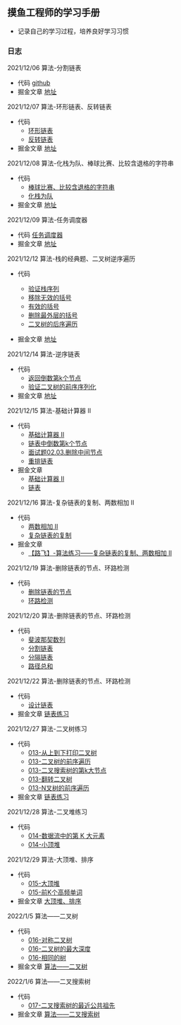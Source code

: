 ## 摸鱼工程师的学习手册
 - 记录自己的学习过程，培养良好学习习惯


### 日志
2021/12/06 算法-分割链表
  - 代码 [github](https://github.com/alienRidingCat/Study-code/blob/main/%E7%AE%97%E6%B3%95/001/001.js)
  - 掘金文章 [地址](https://juejin.cn/post/7038631690540957733)

2021/12/07 算法-环形链表、反转链表
  - 代码 
    - [环形链表](https://github.com/alienRidingCat/Study-code/blob/main/%E7%AE%97%E6%B3%95/002/002.js)
    - [反转链表](https://github.com/alienRidingCat/Study-code/blob/main/%E7%AE%97%E6%B3%95/003/003.js)
  - 掘金文章 [地址](https://juejin.cn/post/7038976115314016293)
  
2021/12/08 算法-化栈为队、棒球比赛、比较含退格的字符串
  - 代码 
    - [棒球比赛、比较含退格的字符串](https://github.com/alienRidingCat/Study-code/blob/main/%E7%AE%97%E6%B3%95/004/004.js)
    - [化栈为队](https://github.com/alienRidingCat/Study-code/blob/main/%E7%AE%97%E6%B3%95/004/004-2.js)
  - 掘金文章 [地址](https://juejin.cn/post/7039371448992923656/)

2021/12/09 算法-任务调度器
  - 代码 [任务调度器](https://github.com/alienRidingCat/Study-code/blob/main/%E7%AE%97%E6%B3%95/005/005.js)
  - 掘金文章 [地址](https://juejin.cn/post/7039744043168825357/)

2021/12/12 算法-栈的经典题、二叉树逆序遍历
  - 代码 
    - [验证栈序列](https://github.com/alienRidingCat/Study-code/blob/main/%E7%AE%97%E6%B3%95/006/006-验证栈序列.js)
    - [移除无效的括号](https://github.com/alienRidingCat/Study-code/blob/main/%E7%AE%97%E6%B3%95/006/006-移除无效的括号.js)
    - [有效的括号](https://github.com/alienRidingCat/Study-code/blob/main/%E7%AE%97%E6%B3%95/006/006-有效的括号.js)
    - [删除最外层的括号](https://github.com/alienRidingCat/Study-code/blob/main/%E7%AE%97%E6%B3%95/006/006-删除最外层的括号.js)
    - [二叉树的后序遍历](https://github.com/alienRidingCat/Study-code/blob/main/%E7%AE%97%E6%B3%95/006/006-二叉树的后序遍历.js)

  - 掘金文章 [地址](https://juejin.cn/post/7040822962999541768/)

2021/12/14 算法-逆序链表
  - 代码 
    - [返回倒数第k个节点](https://github.com/alienRidingCat/Study-code/blob/main/%E7%AE%97%E6%B3%95/007/007-返回倒数第k个节点.js)
    - [验证二叉树的前序序列化](https://github.com/alienRidingCat/Study-code/blob/main/%E7%AE%97%E6%B3%95/007/007-验证二叉树的前序序列化.js)
  - 掘金文章 [地址](https://juejin.cn/post/7041552498280103950/)

2021/12/15 算法-基础计算器 II
  - 代码 
    - [基础计算器 II](https://github.com/alienRidingCat/Study-code/blob/main/%E7%AE%97%E6%B3%95/008/008-基础计算器II.js)
    - [链表中倒数第k个节点](https://github.com/alienRidingCat/Study-code/blob/main/%E7%AE%97%E6%B3%95/008/008-链表中倒数第k个节点.js)
    - [面试题02.03.删除中间节点](https://github.com/alienRidingCat/Study-code/blob/main/%E7%AE%97%E6%B3%95/008/008-面试题02.03.删除中间节点.js)
    - [重排链表](https://github.com/alienRidingCat/Study-code/blob/main/%E7%AE%97%E6%B3%95/008/008-重排链表.js)
  - 掘金文章 
    - [基础计算器 II](https://juejin.cn/post/7041835545734938655)
    - [链表](https://juejin.cn/post/7041977575748567077/)

2021/12/16 算法-复杂链表的复制、两数相加 II
  - 代码 
    - [两数相加 II](https://github.com/alienRidingCat/Study-code/blob/main/%E7%AE%97%E6%B3%95/009/009-445.两数相加II.ts)
    - [复杂链表的复制](https://github.com/alienRidingCat/Study-code/blob/main/%E7%AE%97%E6%B3%95/009/009-复杂链表的复制.js)
  - 掘金文章 
    - [【路飞】-算法练习——复杂链表的复制、两数相加 II](https://juejin.cn/post/7042345738453385223/)

2021/12/19 算法-删除链表的节点、环路检测
  - 代码 
    - [删除链表的节点](https://github.com/alienRidingCat/Study-code/blob/main/%E7%AE%97%E6%B3%95/010/010-删除链表的节点.js)
    - [环路检测](https://github.com/alienRidingCat/Study-code/blob/main/%E7%AE%97%E6%B3%95/010/010-环路检测.js)
  
2021/12/20 算法-删除链表的节点、环路检测
  - 代码 
    - [斐波那契数列](https://github.com/alienRidingCat/Study-code/blob/main/%E7%AE%97%E6%B3%95/011/011-斐波那契数列.js)
    - [分割链表](https://github.com/alienRidingCat/Study-code/blob/main/%E7%AE%97%E6%B3%95/011/011-分割链表.js)
    - [分隔链表](https://github.com/alienRidingCat/Study-code/blob/main/%E7%AE%97%E6%B3%95/011/011-分隔链表.js)
    - [路径总和](https://github.com/alienRidingCat/Study-code/blob/main/%E7%AE%97%E6%B3%95/011/011-路径总和.js)
  
2021/12/22 算法-删除链表的节点、环路检测
  - 代码 
    - [设计链表](https://github.com/alienRidingCat/Study-code/blob/main/%E7%AE%97%E6%B3%95/012/012-设计链表.js)
  - 掘金文章 [链表练习](https://juejin.cn/post/7044567958747775007/)

2021/12/27 算法-二叉树练习
  - 代码 
    - [013-从上到下打印二叉树](https://github.com/alienRidingCat/Study-code/blob/main/%E7%AE%97%E6%B3%95/013/013-从上到下打印二叉树.js)
    - [013-二叉树的前序遍历](https://github.com/alienRidingCat/Study-code/blob/main/%E7%AE%97%E6%B3%95/013/013-二叉树的前序遍历.js)
    - [013-二叉搜索树的第k大节点](https://github.com/alienRidingCat/Study-code/blob/main/%E7%AE%97%E6%B3%95/013/013-二叉搜索树的第k大节点.js)
    - [013-翻转二叉树](https://github.com/alienRidingCat/Study-code/blob/main/%E7%AE%97%E6%B3%95/013/013-翻转二叉树.js)
    - [013-N叉树的前序遍历](https://github.com/alienRidingCat/Study-code/blob/main/%E7%AE%97%E6%B3%95/013/013-N叉树的前序遍历.js)
  - 掘金文章 [链表练习](https://juejin.cn/post/7046052285377413157/)

2021/12/28 算法-二叉堆练习
  - 代码 
    - [014-数据流中的第 K 大元素](https://github.com/alienRidingCat/Study-code/blob/main/%E7%AE%97%E6%B3%95/014/014-数据流中的第K大元素.js)
    - [014-小顶堆](https://github.com/alienRidingCat/Study-code/blob/main/%E7%AE%97%E6%B3%95/014/014-小顶堆.js)
  
2021/12/29 算法-大顶堆、排序
  - 代码 
    - [015-大顶堆](https://github.com/alienRidingCat/Study-code/blob/main/%E7%AE%97%E6%B3%95/015/015-大顶堆.js)
    - [015-前K个高频单词](https://github.com/alienRidingCat/Study-code/blob/main/%E7%AE%97%E6%B3%95/015/015-前K个高频单词.js)
  - 掘金文章 [大顶堆、排序 ](https://juejin.cn/post/7047160486055378974/)

2022/1/5 算法——二叉树
  - 代码 
    - [016-对称二叉树](https://github.com/alienRidingCat/Study-code/blob/main/%E7%AE%97%E6%B3%95/016/016-对称二叉树.js)
    - [016-二叉树的最大深度](https://github.com/alienRidingCat/Study-code/blob/main/%E7%AE%97%E6%B3%95/016/016-二叉树的最大深度.js)
    - [016-相同的树](https://github.com/alienRidingCat/Study-code/blob/main/%E7%AE%97%E6%B3%95/016/016-相同的树.js)
  - 掘金文章 [算法——二叉树 ](https://juejin.cn/post/7049740269633142820/)
  
2022/1/6 算法——二叉搜索树
  - 代码 
    - [017-二叉搜索树的最近公共祖先](https://github.com/alienRidingCat/Study-code/blob/main/%E7%AE%97%E6%B3%95/017/017-二叉搜索树的最近公共祖先.js)
  - 掘金文章 [算法——二叉搜索树 ](https://juejin.cn/post/7050132954047053855/)
  